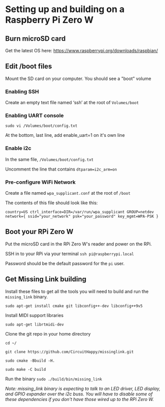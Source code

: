 # Setting up and building on a Raspberry Pi Zero W
## Burn microSD card
Get the latest OS here:
https://www.raspberrypi.org/downloads/raspbian/
## Edit /boot files
Mount the SD card on your computer. You should see a "boot" volume

### Enabling SSH
Create an empty text file named ‘ssh’ at the root of `Volumes/boot`

### Enabling UART console
`sudo vi /Volumes/boot/config.txt`

At the bottom, last line, add enable_uart=1 on it's own line

### Enable i2c
In the same file, `/Volumes/boot/config.txt`

Uncomment the line that contains `dtparam=i2c_arm=on`

### Pre-configure WiFi Network
Create a file named `wpa_supplicant.conf` at the root of `/boot`

The contents of this file should look like this:

`country=US
ctrl_interface=DIR=/var/run/wpa_supplicant GROUP=netdev
network={
      ssid="your_network"
      psk="your_password"
      key_mgmt=WPA-PSK
}`

## Boot your RPi Zero W
Put the microSD card in the RPi Zero W's reader and power on the RPi.

SSH in to your RPi via your terminal `ssh pi@raspberrypi.local`

Password should be the default password for the `pi` user.

## Get Missing Link building
Install these files to get all the tools you will need to build and run the `missing_link` binary.

`sudo apt-get install cmake git libconfig++-dev libconfig++9v5`

Install MIDI support libraries

`sudo apt-get librtmidi-dev`

Clone the git repo in your home directory

`cd ~/`

`git clone https://github.com/CircuitHappy/missinglink.git`

`sudo cmake -Bbuild -H.`

`sudo make -C build`

Run the binary `sudo ./build/bin/missing_link`

*Note: missing_link binary is expecting to talk to an LED driver, LED display, and GPIO expander over the i2c buss. You will have to disable some of these dependencies if you don't have those wired up to the RPi Zero W.*
